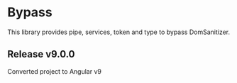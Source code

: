 # Bypass

This library provides pipe, services, token and type to bypass DomSanitizer.

## Release v9.0.0
Converted project to Angular v9